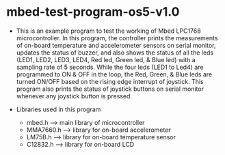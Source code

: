 # mbed-test-program-os5-v1.0

- This is an example program to test the working of Mbed LPC1768 microcontroller. In this program, the controller prints the measurements of on-board temperature 
and accelerometer sensors on serial monitor, updates the status of buzzer, and also shows the status of all the leds (LED1, LED2, LED3, LED4, Red led, Green led, & 
Blue led) with a sampling rate of 5 seconds. While the four leds (LED1 to Led4) are programmed to ON & OFF in the loop, the Red, Green, & Blue leds are turned ON/OFF 
based on the rising edge interrupt of joystick. This program also prints the status of joystick buttons on serial monitor whenever any joystick button is pressed.

- Libraries used in this program
  - mbed.h --> main library of microcontroller
  - MMA7660.h --> library for on-board accelerometer
  - LM75B.h --> library for on-board temperature sensor
  - C12832.h --> library for on-board LCD
